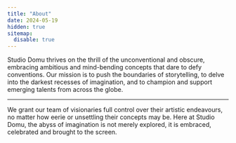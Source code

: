 ```yaml
---
title: "About"
date: 2024-05-19
hidden: true
sitemap:
  disable: true
---
```


Studio Domu thrives on the thrill of the unconventional and obscure, embracing ambitious and mind-bending concepts that dare to defy conventions. Our mission is to push the boundaries of storytelling, to delve into the darkest recesses of imagination, and to champion and support emerging talents from across the globe.

---

We grant our team of visionaries full control over their artistic endeavours, no matter how eerie or unsettling their concepts may be. Here at Studio Domu, the abyss of imagination is not merely explored, it is embraced, celebrated and brought to the screen.
